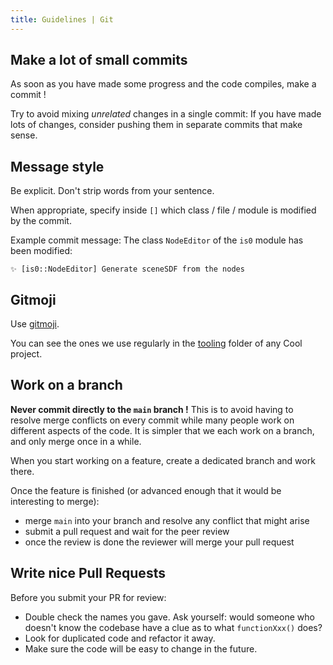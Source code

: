 ```yaml
---
title: Guidelines | Git
---
```


## Make a lot of small commits

As soon as you have made some progress and the code compiles, make a commit !

Try to avoid mixing _unrelated_ changes in a single commit: If you have made lots of changes, consider pushing them in separate commits that make sense.

## Message style

Be explicit. Don't strip words from your sentence.

When appropriate, specify inside `[]` which class / file / module is modified by the commit.

Example commit message: The class `NodeEditor` of the `is0` module has been modified:

```
✨ [is0::NodeEditor] Generate sceneSDF from the nodes
```

## Gitmoji

Use [gitmoji](https://youtu.be/uBLWVxnPLP4).

You can see the ones we use regularly in the [tooling](https://github.com/CoolLibs/tooling/blob/main/gitmoji.md) folder of any Cool project.

## Work on a branch

**Never commit directly to the `main` branch !** This is to avoid having to resolve merge conflicts on every commit while many people work on different aspects of the code. It is simpler that we each work on a branch, and only merge once in a while.

When you start working on a feature, create a dedicated branch and work there.

Once the feature is finished (or advanced enough that it would be interesting to merge):

- merge `main` into your branch and resolve any conflict that might arise
- submit a pull request and wait for the peer review
- once the review is done the reviewer will merge your pull request

## Write nice Pull Requests

Before you submit your PR for review:

- Double check the names you gave. Ask yourself: would someone who doesn't know the codebase have a clue as to what `functionXxx()` does?
- Look for duplicated code and refactor it away.
- Make sure the code will be easy to change in the future.
